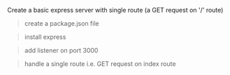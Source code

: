 Create a basic express server with single route (a GET request on '/' route)

  >create a package.json file
  
  >install express
  
  >add listener on port 3000
  
  >handle a single route i.e. GET request on index route